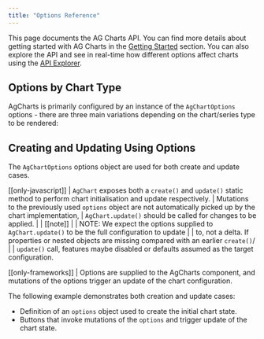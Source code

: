 ```yaml
---
title: "Options Reference"
---
```


This page documents the AG Charts API. You can find more details about getting started with AG Charts in the [Getting Started](/charts-getting-started/) section. You can also explore the API and see in real-time how different options affect charts using the [API Explorer](/charts-api-explorer/).

## Options by Chart Type

AgCharts is primarily configured by an instance of the `AgChartOptions` options - there are three main variations depending on the chart/series type to be rendered:

<tabs>
    <expandable-snippet label="Cartesian" interfaceName='AgCartesianChartOptions' overrideSrc="charts-api/api.json" breadcrumbs='["options"]'></expandable-snippet>
    <expandable-snippet label="Polar" interfaceName='AgPolarChartOptions' overrideSrc="charts-api/api.json" breadcrumbs='["options"]'></expandable-snippet>
    <expandable-snippet label="Hierarchy" interfaceName='AgHierarchyChartOptions' overrideSrc="charts-api/api.json" breadcrumbs='["options"]'></expandable-snippet>
</tabs>

## Creating and Updating Using Options

The `AgChartOptions` options object are used for both create and update cases.

[[only-javascript]]
| `AgChart` exposes both a `create()` and `update()` static method to perform chart initialisation and update respectively.
| Mutations to the previously used `options` object are not automatically picked up by the chart implementation,
| `AgChart.update()` should be called for changes to be applied.
|
| [[note]]
| | NOTE: We expect the options supplied to `AgChart.update()` to be the full configuration to update
| | to, not a delta. If properties or nested objects are missing compared with an earlier `create()`/
| | `update()` call, features maybe disabled or defaults assumed as the target configuration.

[[only-frameworks]]
| Options are supplied to the AgCharts component, and mutations of the options trigger an update of the chart configuration.

The following example demonstrates both creation and update cases:
- Definition of an `options` object used to create the initial chart state.
- Buttons that invoke mutations of the `options` and trigger update of the chart state.

<chart-example title='Create and Update with AgChartOptions' name='create-update' type='generated'></chart-example>
